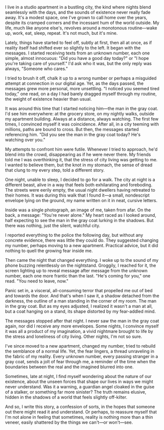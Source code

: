 I live in a studio apartment in a bustling city, the kind where nights blend seamlessly with the days, and the sounds of existence never really fade away. It's a modest space, one I've grown to call home over the years, despite its cramped corners and the incessant hum of the world outside. My life, much like anyone else's, revolves around a monotonous routine—wake up, work, eat, sleep, repeat. It's not much, but it's mine.  


  
Lately, things have started to feel off, subtly at first, then all at once, as if reality itself had shifted ever so slightly to the left. It began with the messages. I started receiving texts from an unknown number, each one simple, almost innocuous: "Did you have a good day today?" or "I hope you're taking care of yourself." I'd ask who it was, but the only reply was always, "Someone who cares."

  
I tried to brush it off, chalk it up to a wrong number or perhaps a misguided attempt at connection in our digital age. Yet, as the days passed, the messages grew more personal, more unsettling. "I noticed you seemed tired today," one read, on a day I had barely dragged myself through my routine, the weight of existence heavier than usual.

  
It was around this time that I started noticing him—the man in the gray coat. I'd see him everywhere: at the grocery store, on my nightly walks, outside my apartment building. Always at a distance, always watching. The first few times, I convinced myself it was coincidence. After all, in a city teeming with millions, paths are bound to cross. But then, the messages started referencing him. "Did you see the man in the gray coat today? He's watching over you."

  
My attempts to confront him were futile. Whenever I tried to approach, he'd blend into the crowd, disappearing as if he were never there. My friends told me I was overthinking it, that the stress of city living was getting to me. I wanted to believe them, but the knot in my stomach, the sense of dread that clung to my every step, told a different story.

  
One night, unable to sleep, I decided to go for a walk. The city at night is a different beast, alive in a way that feels both exhilarating and foreboding. The streets were eerily empty, the usual night dwellers having retreated to their homes. It was during this walk that I found it—a small, nondescript envelope lying on the ground, my name written on it in neat, cursive letters.

  
Inside was a single photograph, an image of me, taken from afar. On the back, a message: "You're never alone." My heart raced as I looked around, half expecting to see the man in the gray coat lurking in the shadows. But there was nothing, just the silent, watchful city.

  
I reported everything to the police the following day, but without any concrete evidence, there was little they could do. They suggested changing my number, perhaps moving to a new apartment. Practical advice, but it did nothing to quell the growing fear inside me.  


  
Then came the night that changed everything. I woke up to the sound of my phone buzzing relentlessly on the nightstand. Groggily, I reached for it, the screen lighting up to reveal message after message from the unknown number, each one more frantic than the last. "He's coming for you," one read. "You need to leave, now."  


  
Panic set in, a visceral, all-consuming terror that propelled me out of bed and towards the door. And that's when I saw it, a shadow detached from the darkness, the outline of a man standing in the corner of my room. The man in the gray coat. But as my eyes adjusted, I realized it wasn't a man at all, but a coat hanging on a stand, its shape distorted by my fear-addled mind.  


  
The messages stopped after that night. I never saw the man in the gray coat again, nor did I receive any more envelopes. Some nights, I convince myself it was all a product of my imagination, a vivid nightmare brought to life by the stress and loneliness of city living. Other nights, I'm not so sure.  


  
I've since moved to a new apartment, changed my number, tried to rebuild the semblance of a normal life. Yet, the fear lingers, a thread unraveling in the fabric of my reality. Every unknown number, every passing stranger in a gray coat, sends a jolt of fear through me, a reminder of the time when the boundaries between the real and the imagined blurred into one.  


  
Sometimes, late at night, I find myself wondering about the nature of our existence, about the unseen forces that shape our lives in ways we might never understand. Was it a warning, a guardian angel cloaked in the guise of a stalker, or something far more sinister? The truth remains elusive, hidden in the shadows of a world that feels slightly off-kilter.  


  
And so, I write this story, a confession of sorts, in the hopes that someone out there might read it and understand. Or perhaps, to reassure myself that I'm not alone in feeling that sometimes, reality is nothing more than a thin veneer, easily shattered by the things we can't—or won't—see.